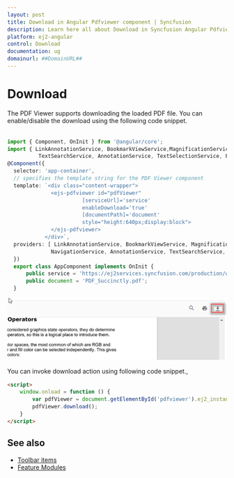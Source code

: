 ```yaml
---
layout: post
title: Download in Angular Pdfviewer component | Syncfusion
description: Learn here all about Download in Syncfusion Angular Pdfviewer component of Syncfusion Essential JS 2 and more.
platform: ej2-angular
control: Download 
documentation: ug
domainurl: ##DomainURL##
---
```

# Download

The PDF Viewer supports downloading the loaded PDF file. You can enable/disable the download using the following code snippet.

```typescript

import { Component, OnInit } from '@angular/core';
import { LinkAnnotationService, BookmarkViewService,MagnificationService,ThumbnailViewService,ToolbarService, NavigationService,
          TextSearchService, AnnotationService, TextSelectionService, PrintService } from '@syncfusion/ej2-angular-pdfviewer';
@Component({
  selector: 'app-container',
  // specifies the template string for the PDF Viewer component
  template: `<div class="content-wrapper">
              <ejs-pdfviewer id="pdfViewer"
                        [serviceUrl]='service'
                        enableDownload='true'
                        [documentPath]='document'
                        style="height:640px;display:block">
              </ejs-pdfviewer>
            </div>`,
  providers: [ LinkAnnotationService, BookmarkViewService, MagnificationService, ThumbnailViewService, ToolbarService,
              NavigationService, AnnotationService, TextSearchService, TextSelectionService, PrintService]
  })
  export class AppComponent implements OnInit {
      public service = 'https://ej2services.syncfusion.com/production/web-services/api/pdfviewer';
      public document = 'PDF_Succinctly.pdf';
  }
```

![Alt text](images/download.png)

You can invoke download action using following code snippet.,

```html
<script>
    window.onload = function () {
        var pdfViewer = document.getElementById('pdfviewer').ej2_instances[0];
        pdfViewer.download();
    }
</script>

```

## See also

* [Toolbar items](./toolbar)
* [Feature Modules](./feature-module)